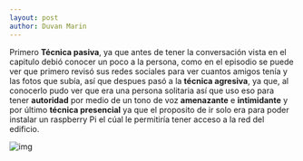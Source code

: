 ```yaml
---
layout: post
author: Duvan Marin
---
```


Primero **Técnica pasiva**, ya que antes de tener la conversación vista en el capitulo debió conocer un poco a la persona, como en el episodio se puede ver que primero revisó sus redes sociales para ver cuantos amigos tenía y las fotos que subía, así que despues pasó a la **técnica agresiva**, ya que, al conocerlo pudo ver que era una persona solitaria así que uso eso para tener **autoridad** por medio de un tono de voz **amenazante** e **intimidante** y por último **técnica presencial** ya que el proposito de ir solo era para poder instalar un raspberry Pi el cúal le permitiría tener acceso a la red del edificio.

![img](https://github.com/DesiAPG/desiapg.github.io/blob/master/_posts/imgs/Ingenier%C3%ADa%20social.png?raw=true)
